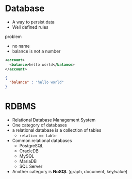 # Database
* A way to persist data
* Well defined rules

problem
* no name
* balance is not a number

```xml
<account>
  <balance>hello world</balance>
</account>
```

```json
{
  "balance" : "hello world"
}
```

# RDBMS
* Relational Database Management System
* One category of databases
* a relational database is a collection of tables
  * `relation == table`
* Common relational databases
  * PostgreSQL
  * OracleDB
  * MySQL
  * MariaDB
  * SQL Server
* Another category is **NoSQL** (graph, document, key/value)
